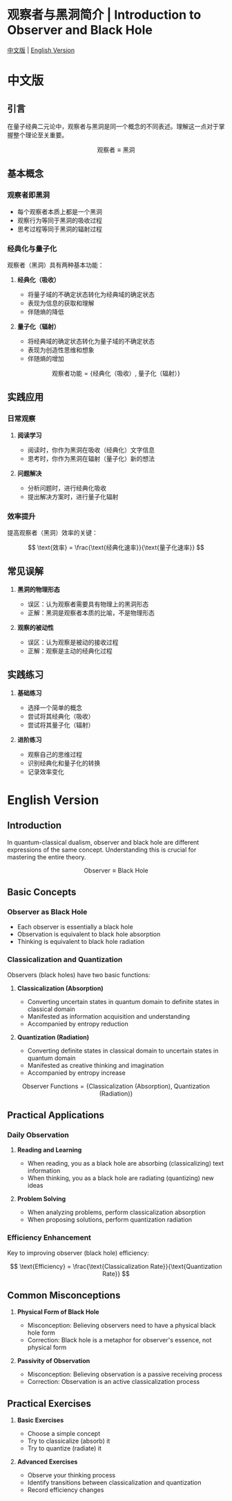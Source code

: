 # 观察者与黑洞简介 | Introduction to Observer and Black Hole

[中文版](#中文版) | [English Version](#english-version)

<a name="中文版"></a>
# 中文版

## 引言

在量子经典二元论中，观察者与黑洞是同一个概念的不同表述。理解这一点对于掌握整个理论至关重要。

$$
\text{观察者} \equiv \text{黑洞}
$$

## 基本概念

### 观察者即黑洞

- 每个观察者本质上都是一个黑洞
- 观察行为等同于黑洞的吸收过程
- 思考过程等同于黑洞的辐射过程

### 经典化与量子化

观察者（黑洞）具有两种基本功能：

1. **经典化（吸收）**
   - 将量子域的不确定状态转化为经典域的确定状态
   - 表现为信息的获取和理解
   - 伴随熵的降低

2. **量子化（辐射）**
   - 将经典域的确定状态转化为量子域的不确定状态
   - 表现为创造性思维和想象
   - 伴随熵的增加

$$
\text{观察者功能} = \{\text{经典化（吸收）},\;\text{量子化（辐射）}\}
$$

## 实践应用

### 日常观察

1. **阅读学习**
   - 阅读时，你作为黑洞在吸收（经典化）文字信息
   - 思考时，你作为黑洞在辐射（量子化）新的想法

2. **问题解决**
   - 分析问题时，进行经典化吸收
   - 提出解决方案时，进行量子化辐射

### 效率提升

提高观察者（黑洞）效率的关键：

$$
\text{效率} = \frac{\text{经典化速率}}{\text{量子化速率}}
$$

## 常见误解

1. **黑洞的物理形态**
   - 误区：认为观察者需要具有物理上的黑洞形态
   - 正解：黑洞是观察者本质的比喻，不是物理形态

2. **观察的被动性**
   - 误区：认为观察是被动的接收过程
   - 正解：观察是主动的经典化过程

## 实践练习

1. **基础练习**
   - 选择一个简单的概念
   - 尝试将其经典化（吸收）
   - 尝试将其量子化（辐射）

2. **进阶练习**
   - 观察自己的思维过程
   - 识别经典化和量子化的转换
   - 记录效率变化

<a name="english-version"></a>
# English Version

## Introduction

In quantum-classical dualism, observer and black hole are different expressions of the same concept. Understanding this is crucial for mastering the entire theory.

$$
\text{Observer} \equiv \text{Black Hole}
$$

## Basic Concepts

### Observer as Black Hole

- Each observer is essentially a black hole
- Observation is equivalent to black hole absorption
- Thinking is equivalent to black hole radiation

### Classicalization and Quantization

Observers (black holes) have two basic functions:

1. **Classicalization (Absorption)**
   - Converting uncertain states in quantum domain to definite states in classical domain
   - Manifested as information acquisition and understanding
   - Accompanied by entropy reduction

2. **Quantization (Radiation)**
   - Converting definite states in classical domain to uncertain states in quantum domain
   - Manifested as creative thinking and imagination
   - Accompanied by entropy increase

$$
\text{Observer Functions} = \{\text{Classicalization (Absorption)},\;\text{Quantization (Radiation)}\}
$$

## Practical Applications

### Daily Observation

1. **Reading and Learning**
   - When reading, you as a black hole are absorbing (classicalizing) text information
   - When thinking, you as a black hole are radiating (quantizing) new ideas

2. **Problem Solving**
   - When analyzing problems, perform classicalization absorption
   - When proposing solutions, perform quantization radiation

### Efficiency Enhancement

Key to improving observer (black hole) efficiency:

$$
\text{Efficiency} = \frac{\text{Classicalization Rate}}{\text{Quantization Rate}}
$$

## Common Misconceptions

1. **Physical Form of Black Hole**
   - Misconception: Believing observers need to have a physical black hole form
   - Correction: Black hole is a metaphor for observer's essence, not physical form

2. **Passivity of Observation**
   - Misconception: Believing observation is a passive receiving process
   - Correction: Observation is an active classicalization process

## Practical Exercises

1. **Basic Exercises**
   - Choose a simple concept
   - Try to classicalize (absorb) it
   - Try to quantize (radiate) it

2. **Advanced Exercises**
   - Observe your thinking process
   - Identify transitions between classicalization and quantization
   - Record efficiency changes